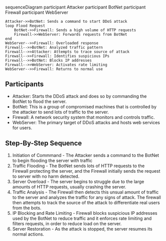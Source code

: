 sequenceDiagram
    participant Attacker
    participant BotNet
    participant Firewall
    participant WebServer

    Attacker->>BotNet: Sends a command to start DDoS attack
    loop Flood Request
        BotNet->>Firewall: Sends a high volume of HTTP requests
        Firewall->>WebServer: Forwards requests from BotNet
    end
    WebServer-->>Firewall: Overloaded response
    Firewall-->>BotNet: Analyzed traffic pattern
    Firewall-->>Attacker: Attempts to trace source of attack
    Firewall-->>Firewall: Identifies suspicious IPs
    Firewall-->>BotNet: Blocks IP addresses
    Firewall-->>WebServer: Activates rate limiting
    WebServer-->>Firewall: Returns to normal use

## Participants

* Attacker: Starts the DDoS attack and does so by commanding the BotNet to flood the server.
* BotNet: This is a group of compromised machines that is controlled by the attacker to send lots of traffic to the server.
* Firewall: A network security system that monitors and controls traffic.
* WebServer: The primary target of DDoS attacks and hosts web services for users.

## Step-By-Step Sequence
1. Initiation of Commmand - The Attacker sends a command to the BotNet to begin flooding the server with traffic
2. Traffic Flooding - The BotNet sends lots of HTTP requests to the Firewall protecting the server, and the Firewall initially sends the request to server with no harm detected.
3. Server Overload - The server begins to struggle due to the large amounts of HTTP requests, usually crashing the server.
4. Traffic Analysis - The Firewall then detects this unsual amount of traffic to the server and analyzes the traffic for any signs of attack. The firewall then attempts to track the source of the attack to differentiate real users from the bots.
5. IP Blocking and Rate Limiting - Firewall blocks suspicious IP addresses used by the BotNet to reduce traffic and it enforces rate limiting and  filters requests, in order to reduce load on the server.
6. Server Restoration - As the attack is stopped, the server resumes its normal actions.